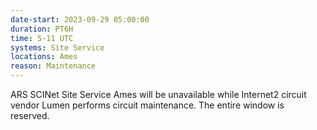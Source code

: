 ```yaml
---
date-start: 2023-09-29 05:00:00
duration: PT6H
time: 5-11 UTC
systems: Site Service
locations: Ames
reason: Maintenance
---
```


ARS SCINet Site Service Ames will be unavailable while Internet2 circuit vendor Lumen performs circuit maintenance. The entire window is reserved.
